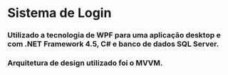 <h1>Sistema de Login</h1>
<h3>Utilizado a tecnologia de WPF para uma aplicação desktop e com .NET Framework 4.5, C# e banco de dados SQL Server. </h3>
<h3>Arquitetura de design utilizado foi o MVVM.</h3>
